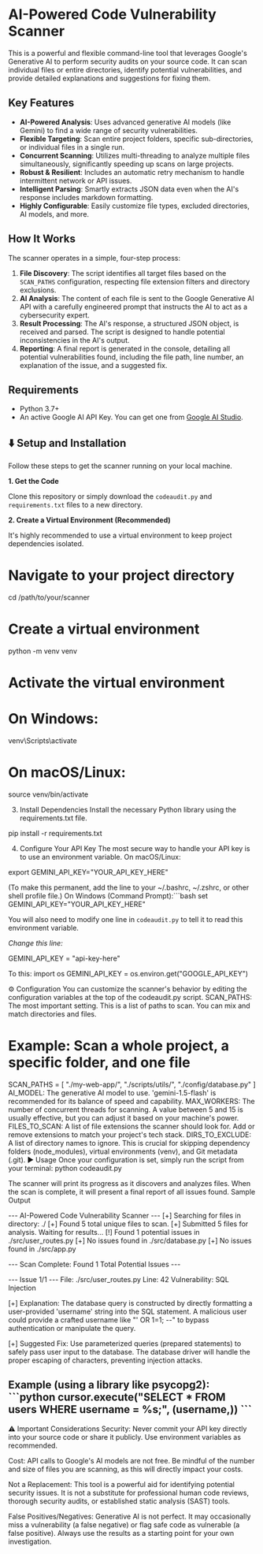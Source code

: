 # AI-Powered Code Vulnerability Scanner

This is a powerful and flexible command-line tool that leverages Google's Generative AI to perform security audits on your source code. It can scan individual files or entire directories, identify potential vulnerabilities, and provide detailed explanations and suggestions for fixing them.

## Key Features

-   **AI-Powered Analysis**: Uses advanced generative AI models (like Gemini) to find a wide range of security vulnerabilities.
-   **Flexible Targeting**: Scan entire project folders, specific sub-directories, or individual files in a single run.
-   **Concurrent Scanning**: Utilizes multi-threading to analyze multiple files simultaneously, significantly speeding up scans on large projects.
-   **Robust & Resilient**: Includes an automatic retry mechanism to handle intermittent network or API issues.
-   **Intelligent Parsing**: Smartly extracts JSON data even when the AI's response includes markdown formatting.
-   **Highly Configurable**: Easily customize file types, excluded directories, AI models, and more.

## How It Works

The scanner operates in a simple, four-step process:

1.  **File Discovery**: The script identifies all target files based on the `SCAN_PATHS` configuration, respecting file extension filters and directory exclusions.
2.  **AI Analysis**: The content of each file is sent to the Google Generative AI API with a carefully engineered prompt that instructs the AI to act as a cybersecurity expert.
3.  **Result Processing**: The AI's response, a structured JSON object, is received and parsed. The script is designed to handle potential inconsistencies in the AI's output.
4.  **Reporting**: A final report is generated in the console, detailing all potential vulnerabilities found, including the file path, line number, an explanation of the issue, and a suggested fix.

## Requirements

-   Python 3.7+
-   An active Google AI API Key. You can get one from [Google AI Studio](https://aistudio.google.com/app/apikey).

## ⬇️ Setup and Installation

Follow these steps to get the scanner running on your local machine.

**1. Get the Code**

Clone this repository or simply download the `codeaudit.py` and `requirements.txt` files to a new directory.

**2. Create a Virtual Environment (Recommended)**

It's highly recommended to use a virtual environment to keep project dependencies isolated.

# Navigate to your project directory
cd /path/to/your/scanner

# Create a virtual environment
python -m venv venv

# Activate the virtual environment
# On Windows:
venv\Scripts\activate
# On macOS/Linux:
source venv/bin/activate

3. Install Dependencies
Install the necessary Python library using the requirements.txt file.

pip install -r requirements.txt

4. Configure Your API Key
The most secure way to handle your API key is to use an environment variable.
On macOS/Linux:

export GEMINI_API_KEY="YOUR_API_KEY_HERE"

(To make this permanent, add the line to your ~/.bashrc, ~/.zshrc, or other shell profile file.)
On Windows (Command Prompt):```bash set GEMINI_API_KEY="YOUR_API_KEY_HERE"

You will also need to modify one line in `codeaudit.py` to tell it to read this environment variable.

*Change this line:*


GEMINI_API_KEY = "api-key-here"

To this:
import os
GEMINI_API_KEY = os.environ.get("GOOGLE_API_KEY")


⚙️ Configuration
You can customize the scanner's behavior by editing the configuration variables at the top of the codeaudit.py script.
SCAN_PATHS: The most important setting. This is a list of paths to scan. You can mix and match directories and files.


# Example: Scan a whole project, a specific folder, and one file
SCAN_PATHS = [
    "./my-web-app/",
    "./scripts/utils/",
    "./config/database.py"
]
AI_MODEL: The generative AI model to use. 'gemini-1.5-flash' is recommended for its balance of speed and capability.
MAX_WORKERS: The number of concurrent threads for scanning. A value between 5 and 15 is usually effective, but you can adjust it based on your machine's power.
FILES_TO_SCAN: A list of file extensions the scanner should look for. Add or remove extensions to match your project's tech stack.
DIRS_TO_EXCLUDE: A list of directory names to ignore. This is crucial for skipping dependency folders (node_modules), virtual environments (venv), and Git metadata (.git).
▶️ Usage
Once your configuration is set, simply run the script from your terminal: python codeaudit.py

The scanner will print its progress as it discovers and analyzes files. When the scan is complete, it will present a final report of all issues found.
Sample Output

--- AI-Powered Code Vulnerability Scanner ---
[+] Searching for files in directory: ./
[+] Found 5 total unique files to scan.
[+] Submitted 5 files for analysis. Waiting for results...
  [!] Found 1 potential issues in ./src/user_routes.py
  [+] No issues found in ./src/database.py
  [+] No issues found in ./src/app.py

--- Scan Complete: Found 1 Total Potential Issues ---

--- Issue 1/1 ---
File:               ./src/user_routes.py
Line:               42
Vulnerability:      SQL Injection

[+] Explanation:
The database query is constructed by directly formatting a user-provided 'username' string into the SQL statement. A malicious user could provide a crafted username like "' OR 1=1; --" to bypass authentication or manipulate the query.

[+] Suggested Fix:
Use parameterized queries (prepared statements) to safely pass user input to the database. The database driver will handle the proper escaping of characters, preventing injection attacks.

Example (using a library like psycopg2):
\`\`\`python
cursor.execute("SELECT * FROM users WHERE username = %s;", (username,))
\`\`\`
------------------------------------------------------------

⚠️ Important Considerations
Security: Never commit your API key directly into your source code or share it publicly. Use environment variables as recommended.

Cost: API calls to Google's AI models are not free. Be mindful of the number and size of files you are scanning, as this will directly impact your costs.

Not a Replacement: This tool is a powerful aid for identifying potential security issues. It is not a substitute for professional human code reviews, thorough security audits, or established static analysis (SAST) tools.

False Positives/Negatives: Generative AI is not perfect. It may occasionally miss a vulnerability (a false negative) or flag safe code as vulnerable (a false positive). Always use the results as a starting point for your own investigation.

